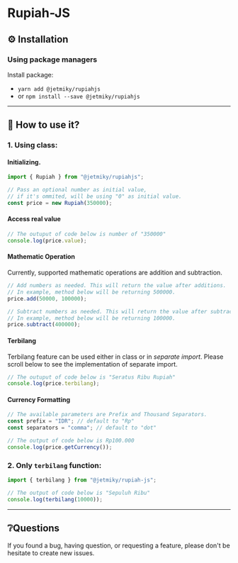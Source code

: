 # Rupiah-JS

## ⚙ Installation

### Using package managers

Install package:

- `yarn add @jetmiky/rupiahjs`
- or `npm install --save @jetmiky/rupiahjs`

---

## 🤔 How to use it?

### 1. Using class:

#### Initializing.

```js
import { Rupiah } from "@jetmiky/rupiahjs";

// Pass an optional number as initial value,
// if it's ommited, will be using "0" as initial value.
const price = new Rupiah(350000);
```

#### Access real value

```js
// The outuput of code below is number of "350000"
console.log(price.value);
```

#### Mathematic Operation

Currently, supported mathematic operations are addition and subtraction.

```js
// Add numbers as needed. This will return the value after additions.
// In example, method below will be returning 500000.
price.add(50000, 100000);

// Subtract numbers as needed. This will return the value after subtraction.
// In example, method below will be returning 100000.
price.subtract(400000);
```

#### Terbilang

Terbilang feature can be used either in class or in _separate import_.
Please scroll below to see the implementation of separate import.

```js
// The outuput of code below is "Seratus Ribu Rupiah"
console.log(price.terbilang);
```

#### Currency Formatting

```js
// The available parameters are Prefix and Thousand Separators.
const prefix = "IDR"; // default to "Rp"
const separators = "comma"; // default to "dot"

// The output of code below is Rp100.000
console.log(price.getCurrency());
```

### 2. Only `terbilang` function:

```js
import { terbilang } from "@jetmiky/rupiah-js";

// The output of code below is "Sepuluh Ribu"
console.log(terbilang(10000));
```

---

## ❔Questions

If you found a bug, having question, or requesting a feature, please don't be hesitate to create new issues.
